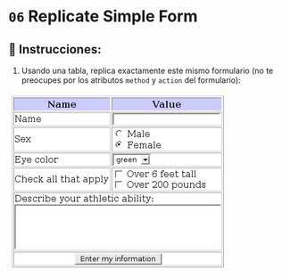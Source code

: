 # `06` Replicate Simple Form

## 📝 Instrucciones:

1. Usando una tabla, replica exactamente este mismo formulario (no te preocupes por los atributos `method` y `action` del formulario):

![Formulario HTML](../../.learn/assets/5xKY0rI.png?raw=true)
